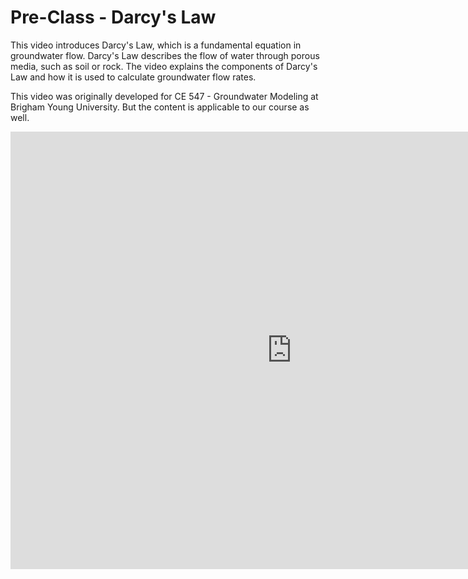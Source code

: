 # Pre-Class - Darcy's Law

This video introduces Darcy's Law, which is a fundamental equation in groundwater flow. Darcy's Law describes the flow of water through porous media, such as soil or rock. The video explains the components of Darcy's Law and how it is used to calculate groundwater flow rates.

This video was originally developed for CE 547 - Groundwater Modeling at Brigham Young University. But the 
content is applicable to our 
course as well.

<iframe width="900" height="700" src="https://www.youtube.com/embed/KY8Yl4xRhbE?si=x9o7L6FnzUpBzc8-" title="YouTube 
video player" frameborder="0" allow="accelerometer; autoplay; clipboard-write; encrypted-media; gyroscope; picture-in-picture; web-share" referrerpolicy="strict-origin-when-cross-origin" allowfullscreen></iframe>